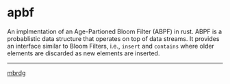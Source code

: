 # apbf

An implmentation of an Age-Partioned Bloom Filter (ABPF) in rust.
ABPF is a probablistic data structure that operates on top of data streams.
It provides an interface similar to Bloom Filters, i.e., `insert` and
`contains` where older elements are discarded as new elements are inserted.

---
[mbrdg](https://github.com/mbrdg)
